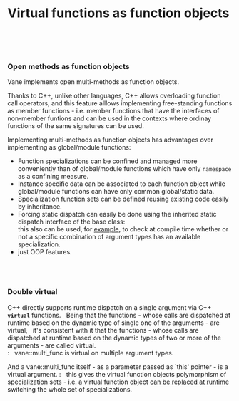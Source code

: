 # Virtual functions as function objects
&nbsp;  
&nbsp;  
&nbsp;
### Open methods as function objects

Vane implements open multi-methods as function objects.  

Thanks to C++, unlike other languages, C++ allows overloading function call operators,
and this feature alllows implementing free-standing functions as member functions - i.e. member functions that have the interfaces of non-member funtions and can be used 
	in the contexts where ordinay functions of the same signatures can be used.

Implementing multi-methods as function objects has advantages over implementing as global/module functions:
- Function specializations can be confined and managed more conveniently
  than of global/module functions which have only ```namespace``` as a confining measure.
- Instance specific data can be associated to each function object
  while global/module functions can have only common global/static data.
- Specialization function sets can be defined reusing existing code easily by inheritance.
- Forcing static dispatch can easily be done using the inherited static dispatch interface of the base class:  
  this also can be used, for [example](runtime_errors.md),
  to check at compile time whether or not a specific combination of argument types
  has an available specialization.
- just OOP features.

&nbsp;  
&nbsp;


### Double virtual
<p>
C++ directly supports runtime dispatch on a single argument via C++ <code><b>virtual</b></code> functions.
&nbsp; Being that the functions - whose calls are dispatched at runtime based on the dynamic type of single one of the arguments -
  are virtual,
&nbsp; it's consistent with it that the functions - whose calls are dispatched at runtime based on the dynamic types of two or more of the arguments -
	are called virtual.<br>
: &nbsp; vane::multi_func is virtual on multiple argument types.
</p>

And a vane::multi_func itself - as a parameter passed as `this' pointer - is a virtual argument.  : &nbsp; this gives the virtual function objects polymorphism of specialization sets - i.e.  a virtual function object [can be replaced at runtime](replacing-virtual-functions.md) switching the whole set of specializations.

